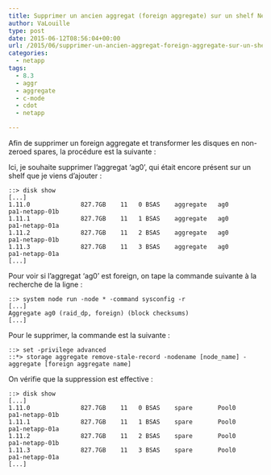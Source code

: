 ```yaml
---
title: Supprimer un ancien aggregat (foreign aggregate) sur un shelf NetApp en CDOT 8.3
author: VaLouille
type: post
date: 2015-06-12T08:56:04+00:00
url: /2015/06/supprimer-un-ancien-aggregat-foreign-aggregate-sur-un-shelf-netapp-en-cdot-8-3/
categories:
  - netapp
tags:
  - 8.3
  - aggr
  - aggregate
  - c-mode
  - cdot
  - netapp

---
```

Afin de supprimer un foreign aggregate et transformer les disques en non-zeroed spares, la procédure est la suivante :

Ici, je souhaite supprimer l&rsquo;aggregat &lsquo;ag0&rsquo;, qui était encore présent sur un shelf que je viens d&rsquo;ajouter :

```
::> disk show
[...]
1.11.0              827.7GB    11   0 BSAS    aggregate   ag0       pa1-netapp-01b
1.11.1              827.7GB    11   1 BSAS    aggregate   ag0       pa1-netapp-01a
1.11.2              827.7GB    11   2 BSAS    aggregate   ag0       pa1-netapp-01b
1.11.3              827.7GB    11   3 BSAS    aggregate   ag0       pa1-netapp-01a
[...]
```

Pour voir si l&rsquo;aggregat &lsquo;ag0&rsquo; est foreign, on tape la commande suivante à la recherche de la ligne :

```
::> system node run -node * -command sysconfig -r
[...]
Aggregate ag0 (raid_dp, foreign) (block checksums)
[...]
```

Pour le supprimer, la commande est la suivante :

```
::> set -privilege advanced
::*> storage aggregate remove-stale-record -nodename [node_name] -aggregate [foreign aggregate name]
```

On vérifie que la suppression est effective :

```
::> disk show
[...]
1.11.0              827.7GB    11   0 BSAS    spare       Pool0     pa1-netapp-01b
1.11.1              827.7GB    11   1 BSAS    spare       Pool0     pa1-netapp-01a
1.11.2              827.7GB    11   2 BSAS    spare       Pool0     pa1-netapp-01b
1.11.3              827.7GB    11   3 BSAS    spare       Pool0     pa1-netapp-01a
[...]
```
